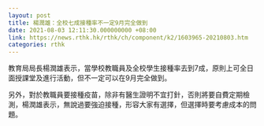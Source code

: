 ```yaml
---
layout: post
title: 楊潤雄：全校七成接種率不一定9月完全做到
date: 2021-08-03 12:11:30.000000000 +08:00
link: https://news.rthk.hk/rthk/ch/component/k2/1603965-20210803.htm
categories: rthk
---
```


教育局局長楊潤雄表示，當學校教職員及全校學生接種率去到7成，原則上可全日面授課堂及進行活動，但不一定可以在9月完全做到。

另外，對於教職員要接種疫苗，除非有醫生證明不宜打針，否則將要自費定期檢測，楊潤雄表示，無說過要強迫接種，形容大家有選擇，但選擇時要考慮成本的問題。
